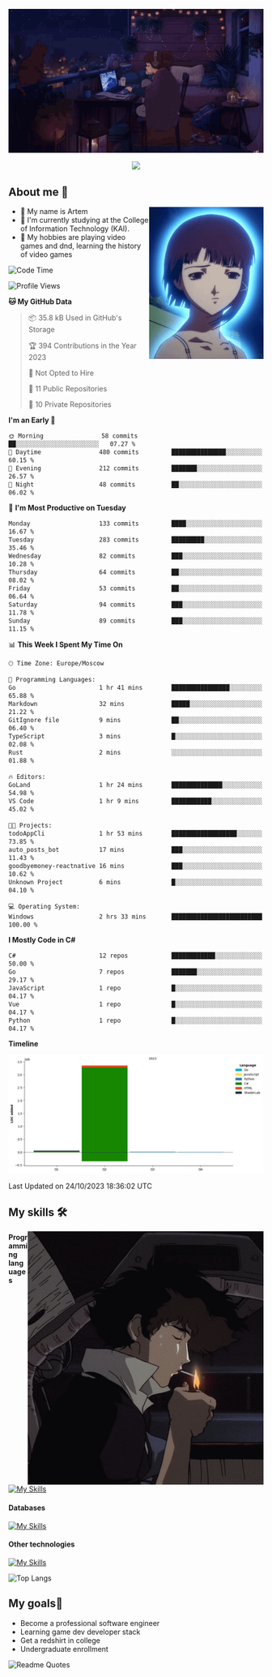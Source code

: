 <div align="center">
  <p>
    <img src="assets/lo-fi.gif">
  </p>
  <p>
    <img src="https://readme-typing-svg.herokuapp.com?color=%2336BCF7&lines=Welcome-to-my-profile&center=true&width=380&height=50&duration=4000&pause=1000">
  </p>
</div>

<div>
  <h2>About me 🚀</h2>
   <div align="center">
    <img src="assets/lain2.gif" align="right" height="300px">
  </div>
  <ul>
    <li>👨 My name is Artem</li>
    <li>🌱 I'm currently studying at the College of Information Technology (KAI).</li>
    <li>👾 My hobbies are playing video games and dnd, learning the history of video games </li>
  </ul>
</div>


<!--START_SECTION:waka-->
![Code Time](http://img.shields.io/badge/Code%20Time-21%20hrs%2019%20mins-blue)

![Profile Views](http://img.shields.io/badge/Profile%20Views-0-blue)

**🐱 My GitHub Data** 

> 📦 35.8 kB Used in GitHub's Storage 
 > 
> 🏆 394 Contributions in the Year 2023
 > 
> 🚫 Not Opted to Hire
 > 
> 📜 11 Public Repositories 
 > 
> 🔑 10 Private Repositories 
 > 
**I'm an Early 🐤** 

```text
🌞 Morning                58 commits          ██░░░░░░░░░░░░░░░░░░░░░░░   07.27 % 
🌆 Daytime                480 commits         ███████████████░░░░░░░░░░   60.15 % 
🌃 Evening                212 commits         ███████░░░░░░░░░░░░░░░░░░   26.57 % 
🌙 Night                  48 commits          ██░░░░░░░░░░░░░░░░░░░░░░░   06.02 % 
```
📅 **I'm Most Productive on Tuesday** 

```text
Monday                   133 commits         ████░░░░░░░░░░░░░░░░░░░░░   16.67 % 
Tuesday                  283 commits         █████████░░░░░░░░░░░░░░░░   35.46 % 
Wednesday                82 commits          ███░░░░░░░░░░░░░░░░░░░░░░   10.28 % 
Thursday                 64 commits          ██░░░░░░░░░░░░░░░░░░░░░░░   08.02 % 
Friday                   53 commits          ██░░░░░░░░░░░░░░░░░░░░░░░   06.64 % 
Saturday                 94 commits          ███░░░░░░░░░░░░░░░░░░░░░░   11.78 % 
Sunday                   89 commits          ███░░░░░░░░░░░░░░░░░░░░░░   11.15 % 
```


📊 **This Week I Spent My Time On** 

```text
🕑︎ Time Zone: Europe/Moscow

💬 Programming Languages: 
Go                       1 hr 41 mins        ████████████████░░░░░░░░░   65.88 % 
Markdown                 32 mins             █████░░░░░░░░░░░░░░░░░░░░   21.22 % 
GitIgnore file           9 mins              ██░░░░░░░░░░░░░░░░░░░░░░░   06.40 % 
TypeScript               3 mins              █░░░░░░░░░░░░░░░░░░░░░░░░   02.08 % 
Rust                     2 mins              ░░░░░░░░░░░░░░░░░░░░░░░░░   01.88 % 

🔥 Editors: 
GoLand                   1 hr 24 mins        ██████████████░░░░░░░░░░░   54.98 % 
VS Code                  1 hr 9 mins         ███████████░░░░░░░░░░░░░░   45.02 % 

🐱‍💻 Projects: 
todoAppCli               1 hr 53 mins        ██████████████████░░░░░░░   73.85 % 
auto_posts_bot           17 mins             ███░░░░░░░░░░░░░░░░░░░░░░   11.43 % 
goodbyemoney-reactnative 16 mins             ███░░░░░░░░░░░░░░░░░░░░░░   10.62 % 
Unknown Project          6 mins              █░░░░░░░░░░░░░░░░░░░░░░░░   04.10 % 

💻 Operating System: 
Windows                  2 hrs 33 mins       █████████████████████████   100.00 % 
```

**I Mostly Code in C#** 

```text
C#                       12 repos            ████████████░░░░░░░░░░░░░   50.00 % 
Go                       7 repos             ███████░░░░░░░░░░░░░░░░░░   29.17 % 
JavaScript               1 repo              █░░░░░░░░░░░░░░░░░░░░░░░░   04.17 % 
Vue                      1 repo              █░░░░░░░░░░░░░░░░░░░░░░░░   04.17 % 
Python                   1 repo              █░░░░░░░░░░░░░░░░░░░░░░░░   04.17 % 
```



**Timeline**

![Lines of Code chart](https://raw.githubusercontent.com/nifle3/nifle3/main/assets/bar_graph.png)


 Last Updated on 24/10/2023 18:36:02 UTC
<!--END_SECTION:waka-->

## My skills 🛠️

<div align="center">
  <img src="assets/bebop_smoke.gif" align="right" height="500px">
</div>


#### Programming languages
[![My Skills](https://skillicons.dev/icons?i=go,cs,python)](https://skillicons.dev)
#### Databases
[![My Skills](https://skillicons.dev/icons?i=mysql,mongodb,postgres)](https://skillicons.dev)
#### Other technologies
[![My Skills](https://skillicons.dev/icons?i=unity,docker,git,wasm)](https://skillicons.dev)

![Top Langs](https://github-readme-stats.vercel.app/api/top-langs/?username=nifle3&layout=compact&theme=nord)


## My goals🚀
- Become a professional software engineer
- Learning game dev developer stack
- Get a redshirt in college
- Undergraduate enrollment

![Readme Quotes](https://quotes-github-readme.vercel.app/api?type=horizontal&theme=nord) 
